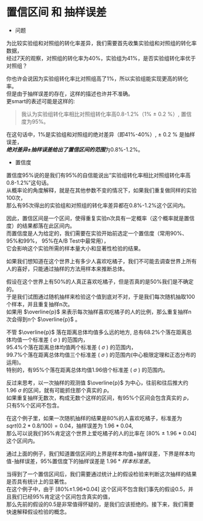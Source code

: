 # 置信区间 和 抽样误差

* 问题

为比较实验组和对照组的转化率差异，我们需要首先收集实验组和对照组的转化率数据，  
经过7天的观察，对照组的转化率为40%，实验组为41%，是否实验组转化率优于对照组？  

你也许会说因为实验组转化率比对照组高了1%，所以实验组能实现更高的转化率。  
但是由于抽样误差的存在，这样的描述也许并不准确。  
更smart的表述可能是这样的:   

> 我认为实验组转化率相比对照组转化率高0.8-1.2%（1% ± 0.2 %）, 置信度为95%。  

在这句话中，1%是实验组和对照组的绝对差异（即41%-40%）, ± 0.2 % 是抽样误差，  
***绝对差异±抽样误差给出了置信区间的范围***为0.8%-1.2%。

* 置信度

置信度95%说的是我们有95%的自信能说出“实验组转化率相比对照组转化率高0.8-1.2%”这句话。  
从概率论的角度解释，就是在其他参数不变的情况下，如果我们重复做同样的实验100次，  
那么有95次得出的实验组和对照组的转化率差异都在0.8%-1.2%这个区间内。  

因此，置信区间是一个区间，使得重复实验n次具有一定概率（这个概率就是置信度）的结果都落在此区间内。  
而置信度是人为给定的，我们需要在实验开始前选定一个置信度（常用90%、95%和99%， 95%在A/B Test中最常用），  
它会影响这个实验所需的样本量大小和显著性检验的结果。  

如果我们想知道在这个世界上有多少人喜欢吃橘子，我们不可能去调查世界上所有人的喜好，只能通过抽样的方法用样本来推断总体。  

假设在这个世界上有50%的人真正喜欢吃橘子，但是否真的是50%我们是不确定的。  
于是我们试图通过随机抽样来检验这个值到底对不对，于是我们每次随机抽取100个样本，并且重复抽样n次。    
如果用 $\overline{p}$ 来表示每次抽样喜欢吃橘子的人的比例，那么重复抽样n次会得到n个 $\overline{p}$ 。   

不管 $\overline{p}$ 落在距离总体均值多么远的地方, 总有68.2%个落在距离总体均值一个标准差 ( $\sigma$ ) 的范围内，  
95.4%个落在距离总体均值两个标准差 ( $\sigma$ ) 的范围内，  
99.7%个落在距离总体均值三个标准差 ( $\sigma$ ) 的范围内(中心极限定理和正态分布的运用)。  
特别的，有95%个落在距离总体均值1.96倍个标准差 ( $\sigma$ ) 的范围内。  

反过来思考，以一次抽样的观测值 $\overline{p}$ 为中心，往前和往后推大约1.96 $\sigma$ 的区间，就有可能抓住那个真实的 $p$。  
如果重复抽样无数次，构成无数个这样的区间，有95%个区间会包含真实的 $p$，只有5%个区间不包含。  

在这个例子里，如果一次随机抽样的结果是80%的人喜欢吃橘子，标准差为 $sqrt(0.2*0.8/100)=0.04$，抽样误差为 $1.96*0.04$,   
那么可以说我们95%肯定这个世界上爱吃橘子的人的比率在 [80% ± 1.96 * 0.04] 这个区间内。  

通过上面的例子，我们知道置信区间的上界是样本均值+抽样误差，下界是样本均值-抽样误差，95%置信度下的抽样误差是 $1.96*样本标准差$。

当得到了一个置信区间后，我们需要通过统计上的假设检验来判断这次抽样的结果是否具有统计上的显著性。  
在这个例子中，由于 [80%±1.96*0.04] 这个区间不包含我们事先的假设0.5，并且我们已经95%肯定这个区间包含真实的值，  
那么先前的假设的0.5是非常值得怀疑的，是我们应该拒绝的。接下来，我们需要快速解释假设检验的概念。  

